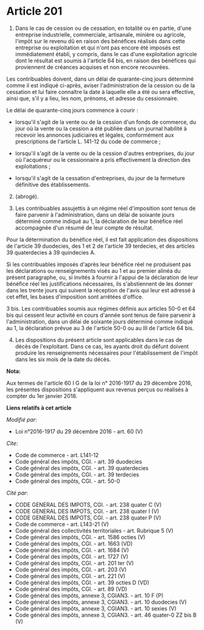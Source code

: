 # Article 201

1. Dans le cas de cession ou de cessation, en totalité ou en partie, d'une entreprise industrielle, commerciale, artisanale,
minière ou agricole, l'impôt sur le revenu dû en raison des bénéfices réalisés dans cette entreprise ou exploitation et qui
n'ont pas encore été imposés est immédiatement établi, y compris, dans le cas d'une exploitation agricole dont le résultat
est soumis à l'article 64 bis, en raison des bénéfices qui proviennent de créances acquises et non encore recouvrées.

Les contribuables doivent, dans un délai de quarante-cinq jours déterminé comme il est indiqué ci-après, aviser
l'administration de la cession ou de la cessation et lui faire connaître la date à laquelle elle a été ou sera effective,
ainsi que, s'il y a lieu, les nom, prénoms, et adresse du cessionnaire.

Le délai de quarante-cinq jours commence à courir :

- lorsqu'il s'agit de la vente ou de la cession d'un fonds de commerce, du jour où la vente ou la cession a été publiée dans
un journal habilité à recevoir les annonces judiciaires et légales, conformément aux prescriptions de l'article L. 141-12 du
code de commerce ;

- lorsqu'il s'agit de la vente ou de la cession d'autres entreprises, du jour où l'acquéreur ou le cessionnaire a pris
effectivement la direction des exploitations ;

- lorsqu'il s'agit de la cessation d'entreprises, du jour de la fermeture définitive des établissements.

2. (abrogé).

3. Les contribuables assujettis à un régime réel d'imposition sont tenus de faire parvenir à l'administration, dans un délai
de soixante jours déterminé comme indiqué au 1, la déclaration de leur bénéfice réel accompagnée d'un résumé de leur compte
de résultat.

Pour la détermination du bénéfice réel, il est fait application des dispositions de l'article 39 duodecies, des 1 et 2 de
l'article 39 terdecies, et des articles 39 quaterdecies à 39 quindecies A.

Si les contribuables imposés d'après leur bénéfice réel ne produisent pas les déclarations ou renseignements visés au 1 et au
premier alinéa du présent paragraphe, ou, si invités à fournir à l'appui de la déclaration de leur bénéfice réel les
justifications nécessaires, ils s'abstiennent de les donner dans les trente jours qui suivent la réception de l'avis qui leur
est adressé à cet effet, les bases d'imposition sont arrêtées d'office.

3 bis. Les contribuables soumis aux régimes définis aux articles 50-0 et 64 bis qui cessent leur activité en cours d'année
sont tenus de faire parvenir à l'administration, dans un délai de soixante jours déterminé comme indiqué au 1, la déclaration
prévue au 3 de l'article 50-0 ou au III de l'article 64 bis.

4. Les dispositions du présent article sont applicables dans le cas de décès de l'exploitant. Dans ce cas, les ayants droit
du défunt doivent produire les renseignements nécessaires pour l'établissement de l'impôt dans les six mois de la date du
décès.

**Nota:**

Aux termes de l'article 60 I G de la loi n° 2016-1917 du 29 décembre 2016, les présentes dispositions s'appliquent aux
revenus perçus ou réalisés à compter du 1er janvier 2018.

**Liens relatifs à cet article**

_Modifié par_:

  - Loi n°2016-1917 du 29 décembre 2016 - art. 60 (V)

_Cite_:

  - Code de commerce - art. L141-12
  - Code général des impôts, CGI. - art. 39 duodecies
  - Code général des impôts, CGI. - art. 39 quaterdecies
  - Code général des impôts, CGI. - art. 39 terdecies
  - Code général des impôts, CGI. - art. 50-0

_Cité par_:

  - CODE GENERAL DES IMPOTS, CGI. - art. 238 quater C (V)
  - CODE GENERAL DES IMPOTS, CGI. - art. 238 quater I (V)
  - CODE GENERAL DES IMPOTS, CGI. - art. 238 quater P (V)
  - Code de commerce - art. L143-21 (V)
  - Code général des collectivités territoriales - art. Rubrique 5 (V)
  - Code général des impôts, CGI. - art. 1586 octies (V)
  - Code général des impôts, CGI. - art. 1663 (VD)
  - Code général des impôts, CGI. - art. 1684 (V)
  - Code général des impôts, CGI. - art. 1727 (V)
  - Code général des impôts, CGI. - art. 201 ter (V)
  - Code général des impôts, CGI. - art. 203 (V)
  - Code général des impôts, CGI. - art. 221 (V)
  - Code général des impôts, CGI. - art. 39 octies D (VD)
  - Code général des impôts, CGI. - art. 89 (VD)
  - Code général des impôts, annexe 3, CGIAN3. - art. 10 F (P)
  - Code général des impôts, annexe 3, CGIAN3. - art. 10 duodecies (V)
  - Code général des impôts, annexe 3, CGIAN3. - art. 10 sexies (V)
  - Code général des impôts, annexe 3, CGIAN3. - art. 46 quater-0 ZZ bis B (V)
